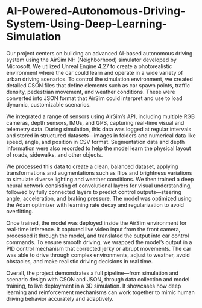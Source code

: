 # AI-Powered-Autonomous-Driving-System-Using-Deep-Learning-Simulation
Our project centers on building an advanced AI-based autonomous driving system using the AirSim NH (Neighborhood) simulator developed by Microsoft. We utilized Unreal Engine 4.27 to create a photorealistic environment where the car could learn and operate in a wide variety of urban driving scenarios. To control the simulation environment, we created detailed CSON files that define elements such as car spawn points, traffic density, pedestrian movement, and weather conditions. These were converted into JSON format that AirSim could interpret and use to load dynamic, customizable scenarios.

We integrated a range of sensors using AirSim’s API, including multiple RGB cameras, depth sensors, IMUs, and GPS, capturing real-time visual and telemetry data. During simulation, this data was logged at regular intervals and stored in structured datasets—images in folders and numerical data like speed, angle, and position in CSV format. Segmentation data and depth information were also recorded to help the model learn the physical layout of roads, sidewalks, and other objects.

We processed this data to create a clean, balanced dataset, applying transformations and augmentations such as flips and brightness variations to simulate diverse lighting and weather conditions. We then trained a deep neural network consisting of convolutional layers for visual understanding, followed by fully connected layers to predict control outputs—steering angle, acceleration, and braking pressure. The model was optimized using the Adam optimizer with learning rate decay and regularization to avoid overfitting.

Once trained, the model was deployed inside the AirSim environment for real-time inference. It captured live video input from the front camera, processed it through the model, and translated the output into car control commands. To ensure smooth driving, we wrapped the model’s output in a PID control mechanism that corrected jerky or abrupt movements. The car was able to drive through complex environments, adjust to weather, avoid obstacles, and make realistic driving decisions in real time.

Overall, the project demonstrates a full pipeline—from simulation and scenario design with CSON and JSON, through data collection and model training, to live deployment in a 3D simulation. It showcases how deep learning and reinforcement mechanisms can work together to mimic human driving behavior accurately and adaptively.
